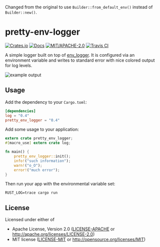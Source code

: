 Changed from the original to use `Builder::from_default_env()` instead of `Builder::new()`.

# pretty-env-logger

[![Crates.io](https://img.shields.io/crates/v/pretty_env_logger.svg)](https://crates.io/crates/pretty_env_logger)
[![Docs](https://docs.rs/pretty_env_logger/badge.svg)](https://docs.rs/pretty_env_logger)
[![MIT/APACHE-2.0](https://img.shields.io/crates/l/pretty_env_logger.svg)](https://crates.io/crates/pretty_env_logger)
[![Travis CI](https://travis-ci.org/seanmonstar/pretty-env-logger.svg?branch=master)](https://travis-ci.org/seanmonstar/pretty-env-logger)

A simple logger built on top of [env_logger](https://docs.rs/env_logger).
It is configured via an environment variable and writes to standard
error with nice colored output for log levels.

![example output](readme-example.png)

## Usage

Add the dependency to your `Cargo.toml`:

```toml
[dependencies]
log = "0.4"
pretty_env_logger = "0.4"
```

Add some usage to your application:

```rust
extern crate pretty_env_logger;
#[macro_use] extern crate log;

fn main() {
    pretty_env_logger::init();
    info!("such information");
    warn!("o_O");
    error!("much error");
}
```

Then run your app with the environmental variable set:

```
RUST_LOG=trace cargo run
```

## License

Licensed under either of

- Apache License, Version 2.0 ([LICENSE-APACHE](LICENSE-APACHE) or http://apache.org/licenses/LICENSE-2.0)
- MIT license ([LICENSE-MIT](LICENSE-MIT) or http://opensource.org/licenses/MIT)

